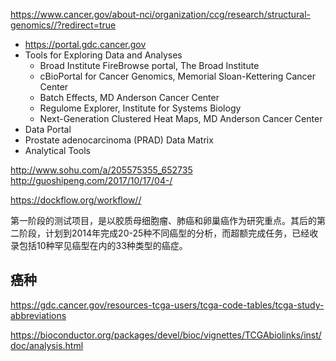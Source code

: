 https://www.cancer.gov/about-nci/organization/ccg/research/structural-genomics//?redirect=true
+ https://portal.gdc.cancer.gov
+ Tools for Exploring Data and Analyses
  + Broad Institute FireBrowse portal, The Broad Institute
  + cBioPortal for Cancer Genomics, Memorial Sloan-Kettering Cancer Center
  +  Batch Effects, MD Anderson Cancer Center
  + Regulome Explorer, Institute for Systems Biology
  + Next-Generation Clustered Heat Maps, MD Anderson Cancer Center
+  Data Portal
  + Prostate adenocarcinoma (PRAD) Data Matrix
  +  Analytical Tools


http://www.sohu.com/a/205575355_652735
http://guoshipeng.com/2017/10/17/04-/

https://dockflow.org/workflow//

第一阶段的测试项目，是以胶质母细胞瘤、肺癌和卵巢癌作为研究重点。其后的第二阶段，计划到2014年完成20-25种不同癌型的分析，而超额完成任务，已经收录包括10种罕见癌型在内的33种类型的癌症。

## 癌种
https://gdc.cancer.gov/resources-tcga-users/tcga-code-tables/tcga-study-abbreviations

https://bioconductor.org/packages/devel/bioc/vignettes/TCGAbiolinks/inst/doc/analysis.html